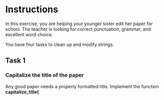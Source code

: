 # Instructions

In this exercise, you are helping your younger sister edit her paper for school. The teacher is looking for correct punctuation, grammar, and excellent word choice.

You have four tasks to clean up and modify strings.

## Task 1

### Capitalize the title of the paper

Any good paper needs a properly formatted title.
Implement the function **capitalize_title(<title>)** which takes a title **str** as a parameter and capitalizes the first letter of each word. This function should return a **str** in title case.

## Task 2

### Check if each sentence ends with a period

You want to make sure that the punctuation in the paper is perfect. Implement the function **check_sentence_ending()** that takes **sentence** as a parameter. This function should return a **bool**.
